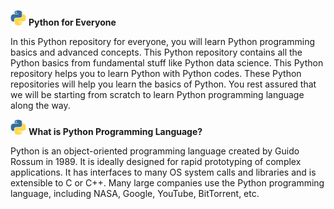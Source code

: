 <p float="left">
  <img src="/py.gif" width="25" 
<p>       
<b> Python for Everyone </b> </p> 
</p>     

In this Python repository for everyone, you will learn Python programming basics and advanced concepts. This Python repository contains all the Python basics from fundamental stuff like Python data science. This Python repository helps you to learn Python with Python codes. These Python repositories will help you learn the basics of Python. You rest assured that we will be starting from scratch to learn Python programming language along the way.


<p float="left">
  <img src="/py.gif" width="25"
<p>
<b> What is Python Programming Language? </b> </p> 
</p>

Python is an object-oriented programming language created by Guido Rossum in 1989. It is ideally designed for rapid prototyping of complex applications. It has interfaces to many OS system calls and libraries and is extensible to C or C++. Many large companies use the Python programming language, including NASA, Google, YouTube, BitTorrent, etc.
